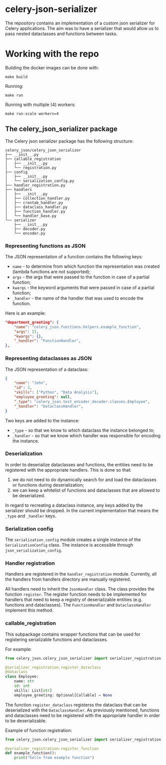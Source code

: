 # celery-json-serializer

The repository contains an implementation of a custom json serializer for Celery applications. 
The aim was to have a serializer that would allow us to pass nested dataclasses and functions between tasks. 

# Working with the repo
Building the docker images can be done with:
```shell
make build
```

Running:
```shell
make run
```

Running with multiple (4) workers:
```shell
make run-scale workers=4
```

## The celery_json_serializer package


The Celery json serializer package has the following
structure:
```shell
celery_json/celery_json_serializer
├── __init__.py
├── callable_registration
│   ├── __init__.py
│   └── registration.py
├── config
│   ├── __init__.py
│   └── serialization_config.py
├── handler_registration.py
├── handlers
│   ├── __init__.py
│   ├── collection_handler.py
│   ├── crontab_handler.py
│   ├── dataclass_handler.py
│   ├── function_handler.py
│   └── handler_base.py
└── serializer
    ├── __init__.py
    ├── decoder.py
    └── encoder.py
```

### Representing functions as JSON
The JSON representation of a function contains the 
following keys:
- `name` - to determine from which function the 
representation was created (lambda functions are not
supported);
- `args` - the args that were passed to the function in 
case of a partial function;
- `kwargs` - the keyword arguments that were passed in case
of a partial function;
- `_handler` - the name of the handler that was used to 
encode the function.

Here is an example:
```json
"department_greeting": {
    "name": "celery_json.functions.helpers.example_function",
    "args": [],
    "kwargs": {},
    "_handler": "FunctionHandler",
},
```


### Representing dataclasses as JSON
The JSON representation of a dataclass:
```json
{
    "name": "John",
    "id": 3,
    "skills": ["Python", "Data Analysis"],
    "employee_greeting": null,
    "_type": "celery_json.test_encoder_decoder.classes.Employee",
    "_handler": "DataclassHandler",
}
```

Two keys are added to the instance:
- `_type` - so that we know to which dataclass the 
instance belonged to;
- `_handler` - so that we know which handler was 
responsible for encoding the instance.

### Deserialization

In order to deserialize dataclasses and functions, the
entities need to be registered with the appropriate 
handlers. This is done so that:
1. we do not need to do dynamically search for and load the
dataclasses or functions during deserialization;
2. we can keep a whitelist of functions and dataclasses
that are allowed to be deserialized.

In regard to recreating a dataclass instance, any keys
added by the serializer should be dropped. In the current
implementation that means the `_type` and `_handler` keys.

### Serialization config

The `serialization_config` module creates a single instance 
of the `SerializationConfig` class. The instance is 
accessible through `json_serialization_config`.

### Handler registration
Handlers are registered in the `handler_registration` 
module. Currently, all the handlers from handlers directory 
are manually registered.

All handlers need to inherit the `JsonHandler` class. The
class provides the function `register`.
The register function needs to be implemented for handlers
that need to keep a registry of deserializable entities
(e.g. functions and dataclasses). The `FunctionHandler` and
`DataclassHandler` implement this method.

### callable_registration
This subpackage contains wrapper functions that can be used 
for registering serializable functions and dataclasses.

For example:
```python
from celery_json.celery_json_serializer import serializer_registration

@serializer_registration.register_dataclass
@dataclass
class Employee:
    name: str
    id: int
    skills: List[str]
    employee_greeting: Optional[Callable] = None
```

The function `register_dataclass` registerss the dataclass
that can be deserialized with the `DataclassHandler`.
As previously mentioned, functions and dataclasses need to
be registered with the appropriate handler in order to be
deserializable. 

Example of function registration:
```python
from celery_json.celery_json_serializer import serializer_registration

@serializer_registration.register_function
def example_function():
    print("hello from example function")
```
